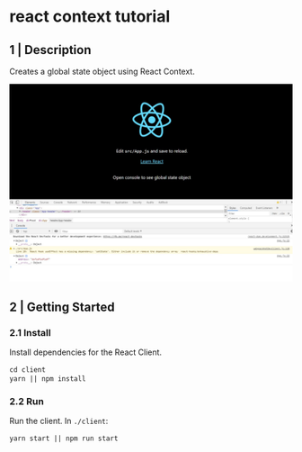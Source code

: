 # react context tutorial


## 1 | Description

Creates a global state object using React Context.


![Screenshot](./Screenshot_6.jpg)

## 2 | Getting Started

### 2.1 Install

Install dependencies for the React Client.

```
cd client
yarn || npm install
```


### 2.2 Run

Run the client. In `./client`:

```
yarn start || npm run start
```
